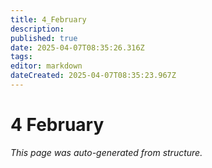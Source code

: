 ```yaml
---
title: 4_February
description: 
published: true
date: 2025-04-07T08:35:26.316Z
tags: 
editor: markdown
dateCreated: 2025-04-07T08:35:23.967Z
---
```


# 4 February

*This page was auto-generated from structure.*